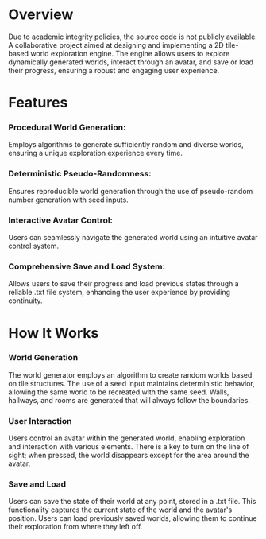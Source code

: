 # Overview
Due to academic integrity policies, the source code is not publicly available. A collaborative project aimed at designing and implementing a 2D tile-based world exploration engine. The engine allows users to explore dynamically generated worlds, interact through an avatar, and save or load their progress, ensuring a robust and engaging user experience.

# Features
### Procedural World Generation:
Employs algorithms to generate sufficiently random and diverse worlds, ensuring a unique exploration experience every time.
### Deterministic Pseudo-Randomness:
Ensures reproducible world generation through the use of pseudo-random number generation with seed inputs.
### Interactive Avatar Control:
Users can seamlessly navigate the generated world using an intuitive avatar control system.
### Comprehensive Save and Load System:
Allows users to save their progress and load previous states through a reliable .txt file system, enhancing the user experience by providing continuity.

# How It Works
### World Generation
The world generator employs an algorithm to create random worlds based on tile structures. The use of a seed input maintains deterministic behavior, allowing the same world to be recreated with the same seed. Walls, hallways, and rooms are generated that will always follow the boundaries.
### User Interaction
Users control an avatar within the generated world, enabling exploration and interaction with various elements. There is a key to turn on the line of sight; when pressed, the world disappears except for the area around the avatar.
### Save and Load
Users can save the state of their world at any point, stored in a .txt file. This functionality captures the current state of the world and the avatar's position. Users can load previously saved worlds, allowing them to continue their exploration from where they left off.
